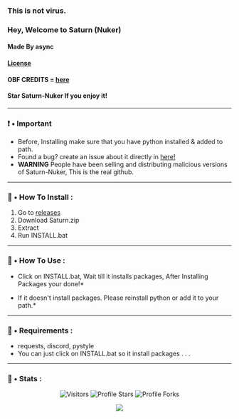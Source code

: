 ### This is not virus.
### Hey, Welcome to Saturn (Nuker)
#### Made By async
#### [License](https://github.com/asynncc/Saturn-Nuker/blob/main/LICENSE)
#### OBF CREDITS = [here](https://github.com/billythegoat356/Kramer)
#### Star Saturn-Nuker If you enjoy it!
___

### ❗ • Important
* Before, Installing make sure that you have python installed & added to path.
* Found a bug? create an issue about it directly in [here!](https://github.com/asynncc/Saturn-Nuker/issues/new/choose)
* **WARNING** People have been selling and distributing malicious versions of Saturn-Nuker, This is the real github. 
___

### 🎪 • How To Install : 
1. Go to [releases](https://github.com/asynncc/Saturn-Nuker/releases/tag/v1)
2. Download Saturn.zip
3. Extract 
4. Run INSTALL.bat
___

### 🧠 • How To Use :
* Click on INSTALL.bat, Wait till it installs packages, After Installing Packages your done!*

* If it doesn't install packages. Please reinstall python or add it to your path.*
___


### 🌱 • Requirements : 
* requests, discord, pystyle
* You can just click on INSTALL.bat so it install packages . . . 
___

### 👾 • Stats : 
<p align="center"><img src="https://gpvc.arturio.dev/asynncc" alt="Visitors"></a>
<img src="https://img.shields.io/badge/dynamic/json?&label=Total%20Stars&color=bb2527&style=flat&style=for-the-badge&query=%24.stars&url=https://api.github-star-counter.workers.dev/user/asynncc" alt="Profile Stars"></a>
<img src="https://img.shields.io/badge/dynamic/json?&label=Total%20Forks&color=bb2527&style=flat&style=for-the-badge&query=%24.forks&url=https://api.github-star-counter.workers.dev/user/asynncc" alt="Profile Forks"></a>
<p align="center">  
<img src="https://github-readme-stats.vercel.app/api?username=asynncc&show_icons=true&theme=dark&count_private=true">
</p>
